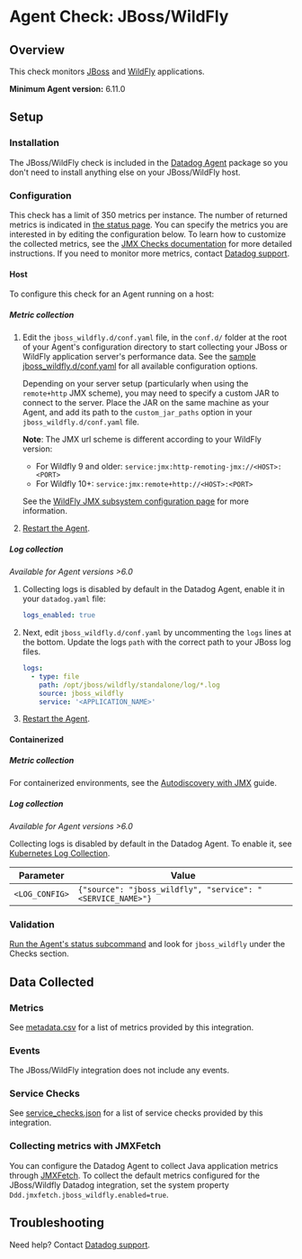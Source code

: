 # Agent Check: JBoss/WildFly

## Overview

This check monitors [JBoss][1] and [WildFly][2] applications.

**Minimum Agent version:** 6.11.0

## Setup

### Installation

The JBoss/WildFly check is included in the [Datadog Agent][3] package so you don't need to install anything else on your JBoss/WildFly host.

### Configuration

This check has a limit of 350 metrics per instance. The number of returned metrics is indicated in [the status page][11]. You can specify the metrics you are interested in by editing the configuration below. To learn how to customize the collected metrics, see the [JMX Checks documentation][4] for more detailed instructions. If you need to monitor more metrics, contact [Datadog support][5].

<!-- xxx tabs xxx -->
<!-- xxx tab "Host" xxx -->

#### Host

To configure this check for an Agent running on a host:

##### Metric collection

1. Edit the `jboss_wildfly.d/conf.yaml` file, in the `conf.d/` folder at the root of your Agent's configuration directory to start collecting your JBoss or WildFly application server's performance data. See the [sample jboss_wildfly.d/conf.yaml][6] for all available configuration options.

    Depending on your server setup (particularly when using the `remote+http` JMX scheme), you may need to specify a custom JAR to connect to the server. Place the JAR on the same machine as your Agent, and add its path to the `custom_jar_paths` option in your `jboss_wildfly.d/conf.yaml` file.

    **Note**: The JMX url scheme is different according to your WildFly version:

   - For Wildfly 9 and older: `service:jmx:http-remoting-jmx://<HOST>:<PORT> `
   - For Wildfly 10+: `service:jmx:remote+http://<HOST>:<PORT>`

    See the [WildFly JMX subsystem configuration page][7] for more information.

2. [Restart the Agent][8].

##### Log collection

_Available for Agent versions >6.0_

1. Collecting logs is disabled by default in the Datadog Agent, enable it in your `datadog.yaml` file:

   ```yaml
   logs_enabled: true
   ```

2. Next, edit `jboss_wildfly.d/conf.yaml` by uncommenting the `logs` lines at the bottom. Update the logs `path` with the correct path to your JBoss log files.

   ```yaml
   logs:
     - type: file
       path: /opt/jboss/wildfly/standalone/log/*.log
       source: jboss_wildfly
       service: '<APPLICATION_NAME>'
   ```

3. [Restart the Agent][8].

<!-- xxz tab xxx -->
<!-- xxx tab "Containerized" xxx -->

#### Containerized

##### Metric collection

For containerized environments, see the [Autodiscovery with JMX][9] guide.

##### Log collection

_Available for Agent versions >6.0_

Collecting logs is disabled by default in the Datadog Agent. To enable it, see [Kubernetes Log Collection][10].

| Parameter      | Value                                                      |
| -------------- | ---------------------------------------------------------- |
| `<LOG_CONFIG>` | `{"source": "jboss_wildfly", "service": "<SERVICE_NAME>"}` |

<!-- xxz tab xxx -->
<!-- xxz tabs xxx -->

### Validation

[Run the Agent's status subcommand][11] and look for `jboss_wildfly` under the Checks section.

## Data Collected

### Metrics

See [metadata.csv][12] for a list of metrics provided by this integration.

### Events

The JBoss/WildFly integration does not include any events.

### Service Checks

See [service_checks.json][13] for a list of service checks provided by this integration.

### Collecting metrics with JMXFetch

You can configure the Datadog Agent to collect Java application metrics through [JMXFetch][14]. To collect the default metrics configured for the JBoss/Wildfly Datadog integration, set the system property
`Ddd.jmxfetch.jboss_wildfly.enabled=true`. 

## Troubleshooting

Need help? Contact [Datadog support][5].


[1]: https://developers.redhat.com/products/eap/overview
[2]: http://wildfly.org
[3]: /account/settings/agent/latest
[4]: https://docs.datadoghq.com/integrations/java/
[5]: https://docs.datadoghq.com/help/
[6]: https://github.com/DataDog/integrations-core/blob/master/jboss_wildfly/datadog_checks/jboss_wildfly/data/conf.yaml.example
[7]: https://docs.jboss.org/author/display/WFLY9/JMX%20subsystem%20configuration.html
[8]: https://docs.datadoghq.com/agent/guide/agent-commands/#start-stop-restart-the-agent
[9]: https://docs.datadoghq.com/agent/guide/autodiscovery-with-jmx/?tab=containerizedagent
[10]: https://docs.datadoghq.com/agent/kubernetes/log/
[11]: https://docs.datadoghq.com/agent/guide/agent-commands/#agent-status-and-information
[12]: https://github.com/DataDog/integrations-core/blob/master/jboss_wildfly/metadata.csv
[13]: https://github.com/DataDog/integrations-core/blob/master/jboss_wildfly/assets/service_checks.json
[14]: https://docs.datadoghq.com/integrations/java
